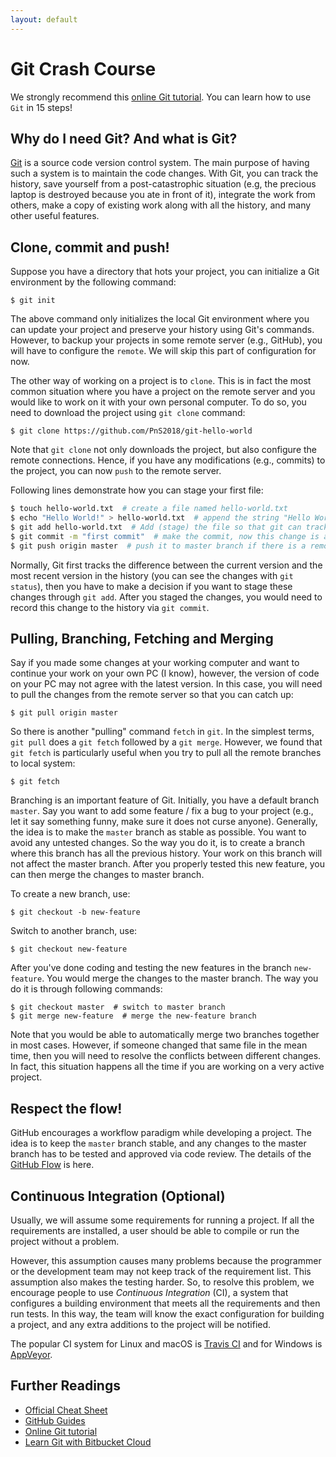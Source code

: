 ```yaml
---
layout: default
---
```


# Git Crash Course

We strongly recommend this [online Git tutorial](https://try.github.io/).
You can learn how to use `Git` in 15 steps!

## Why do I need Git? And what is Git?

[Git](https://git-scm.com/) is a source code version control system.
The main purpose of having such a system is to maintain the code changes.
With Git, you can track the history, save yourself from a post-catastrophic situation (e.g, the precious laptop is destroyed because you ate in front of it), integrate the work from others, make a copy of existing work along with all the history, and many other useful features.

## Clone, commit and push!

Suppose you have a directory that hots your project, you can initialize a Git environment by the following command:

```
$ git init
```

The above command only initializes the local Git environment where you can update your project and preserve your history using Git's commands. However, to backup your projects in some remote server (e.g., GitHub), you will have to configure the `remote`. We will skip this part of configuration for now.

The other way of working on a project is to `clone`. This is in fact the most common situation where you have a project on the remote server and you would like to work on it with your own personal computer. To do so, you need to download the project using `git clone` command:

```
$ git clone https://github.com/PnS2018/git-hello-world
```

Note that `git clone` not only downloads the project, but also configure the remote connections. Hence, if you have any modifications (e.g., commits) to the project, you can now `push` to the remote server.

Following lines demonstrate how you can stage your first file:

```bash
$ touch hello-world.txt  # create a file named hello-world.txt
$ echo "Hello World!" > hello-world.txt  # append the string "Hello World!" to the document
$ git add hello-world.txt  # Add (stage) the file so that git can track it
$ git commit -m "first commit"  # make the commit, now this change is a part of history
$ git push origin master  # push it to master branch if there is a remote server
```

Normally, Git first tracks the difference between the current version and the most recent version in the history (you can see the changes with `git status`), then you have to make a decision if you want to stage these changes through `git add`. After you staged the changes, you would need to record this change to the history via `git commit`.

## Pulling, Branching, Fetching and Merging

Say if you made some changes at your working computer and want to continue your work on your own PC (I know), however, the version of code on your PC may not agree with the latest version. In this case, you will need to pull the changes from the remote server so that you can catch up:

```
$ git pull origin master
```

So there is another "pulling" command `fetch` in `git`. In the simplest terms, `git pull` does a `git fetch` followed by a `git merge`. However, we found that `git fetch` is particularly useful when you try to pull all the remote branches to local system:

```
$ git fetch
```

Branching is an important feature of Git. Initially, you have a default branch `master`. Say you want to add some feature / fix a bug to your project (e.g., let it say something funny, make sure it does not curse anyone). Generally, the idea is to make the `master` branch as stable as possible. You want to avoid any untested changes. So the way you do it, is to create a branch where this branch has all the previous history. Your work on this branch will not affect the master branch.
After you properly tested this new feature, you can then merge the changes to master branch.

To create a new branch, use:

```
$ git checkout -b new-feature
```

Switch to another branch, use:

```
$ git checkout new-feature
```

After you've done coding and testing the new features in the branch `new-feature`. You would merge the changes to the master branch. The way you do it is through following commands:

```branch
$ git checkout master  # switch to master branch
$ git merge new-feature  # merge the new-feature branch
```

Note that you would be able to automatically merge two branches together in most cases. However, if someone changed that same file in the mean time, then you will need to resolve the conflicts between different changes. In fact, this situation happens all the time if you are working on a very active project.

## Respect the flow!

GitHub encourages a workflow paradigm while developing a project.
The idea is to keep the `master` branch stable, and any changes to the master branch has to be tested and approved via code review. The details of the
[GitHub Flow](https://guides.github.com/introduction/flow/) is here.

## Continuous Integration (Optional)

Usually, we will assume some requirements for running a project.
If all the requirements are installed, a user should be able to compile or run the project without a problem.

However, this assumption causes many problems because the programmer or the development team may not keep track of the requirement list. This assumption also makes the testing harder. So, to resolve this problem, we encourage people to use _Continuous Integration_ (CI), a system that configures a building environment that meets all the requirements and then run tests. In this way, the team will know the exact configuration for building a project, and any extra additions to the project will be notified.

The popular CI system for Linux and macOS is [Travis CI](https://travis-ci.org/) and for Windows is [AppVeyor](https://www.appveyor.com/).

## Further Readings

+ [Official Cheat Sheet](https://services.github.com/on-demand/downloads/github-git-cheat-sheet.pdf)
+ [GitHub Guides](https://guides.github.com/)
+ [Online Git tutorial](https://try.github.io/)
+ [Learn Git with Bitbucket Cloud](https://www.atlassian.com/git/tutorials/learn-git-with-bitbucket-cloud)

